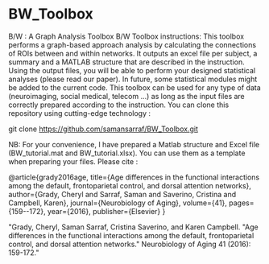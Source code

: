 # BW_Toolbox
B/W : A Graph Analysis Toolbox
B/W Toolbox instructions:
This toolbox performs a graph-based approach analysis by calculating the connections of ROIs between and within networks. It outputs an excel file per subject, a summary and a MATLAB structure that are described in the instruction. Using the output files, you will be able to perform your designed statistical analyses (please read our paper). In future, some statistical modules might be added to the current code. This toolbox can be used for any type of data (neuroimaging, social medical, telecom ...) as long as the input files are correctly prepared according to the instruction. 
You can clone this repository using cutting-edge technology :


git clone https://github.com/samansarraf/BW_Toolbox.git

NB: For your convenience, I have prepared a Matlab structure and Excel file (BW_tutorial.mat and BW_tutorial.xlsx). You can use them as a template when preparing your files.
Please cite :

@article{grady2016age,
  title={Age differences in the functional interactions among the default, frontoparietal control, and dorsal attention networks},
  author={Grady, Cheryl and Sarraf, Saman and Saverino, Cristina and Campbell, Karen},
  journal={Neurobiology of Aging},
  volume={41},
  pages={159--172},
  year={2016},
  publisher={Elsevier}
}

"Grady, Cheryl, Saman Sarraf, Cristina Saverino, and Karen Campbell. "Age differences in the functional interactions among the default, frontoparietal control, and dorsal attention networks." Neurobiology of Aging 41 (2016): 159-172."

